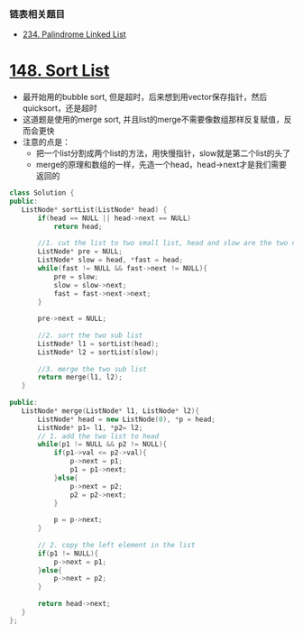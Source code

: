 ### 链表相关题目
* [234. Palindrome Linked List](https://leetcode.com/problems/palindrome-linked-list/)

# [148. Sort List](https://leetcode.com/problems/sort-list/?tab=Solutions#/description)
* 最开始用的bubble sort, 但是超时，后来想到用vector保存指针，然后quicksort，还是超时
* 这道题是使用的merge sort, 并且list的merge不需要像数组那样反复赋值，反而会更快
* 注意的点是：
  * 把一个list分割成两个list的方法，用快慢指针，slow就是第二个list的头了
  * merge的原理和数组的一样，先造一个head，head->next才是我们需要返回的
 
 
 ```C++
 class Solution {
public:
    ListNode* sortList(ListNode* head) {
        if(head == NULL || head->next == NULL)
            return head;
        
        //1. cut the list to two small list, head and slow are the two new head
        ListNode* pre = NULL;
        ListNode* slow = head, *fast = head;
        while(fast != NULL && fast->next != NULL){
            pre = slow;
            slow = slow->next;
            fast = fast->next->next;
        }
        
        pre->next = NULL;
        
        //2. sort the two sub list
        ListNode* l1 = sortList(head);
        ListNode* l2 = sortList(slow);
        
        //3. merge the two sub list
        return merge(l1, l2);
    }
    
public:
    ListNode* merge(ListNode* l1, ListNode* l2){
        ListNode* head = new ListNode(0), *p = head;
        ListNode* p1= l1, *p2= l2;
        // 1. add the two list to head
        while(p1 != NULL && p2 != NULL){
            if(p1->val <= p2->val){
                p->next = p1;
                p1 = p1->next;
            }else{
                p->next = p2;
                p2 = p2->next;
            }
            
            p = p->next;
        }
        
        // 2. copy the left element in the list
        if(p1 != NULL){
            p->next = p1;
        }else{
            p->next = p2;
        }
        
        return head->next;
    }
};
 
 ```
